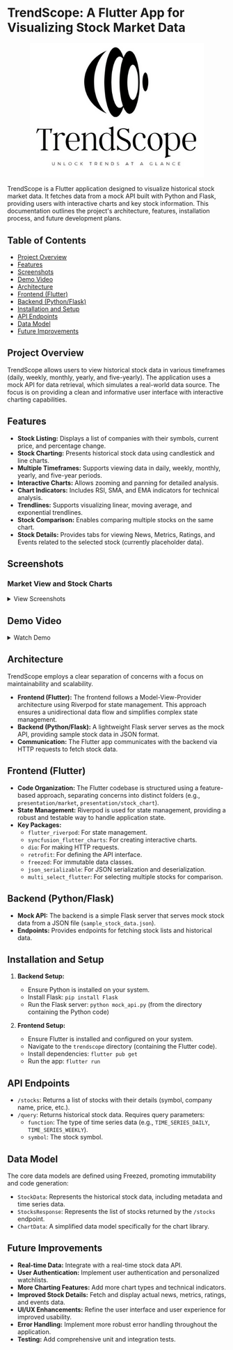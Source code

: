 # TrendScope: A Flutter App for Visualizing Stock Market Data

<div align="center">
  <!-- Add a logo here if you have one -->
  <img src="screenshots/TrendScope.png" alt="TrendScope Logo" width="400"/>  <!-- Replace with your logo path -->
</div>

TrendScope is a Flutter application designed to visualize historical stock market data. It fetches data from a mock API built with Python and Flask, providing users with interactive charts and key stock information.  This documentation outlines the project's architecture, features, installation process, and future development plans.

## Table of Contents

* [Project Overview](#project-overview)
* [Features](#features)
* [Screenshots](#screenshots)
* [Demo Video](#demo-video)
* [Architecture](#architecture)
* [Frontend (Flutter)](#frontend-flutter)
* [Backend (Python/Flask)](#backend-pythonflask)
* [Installation and Setup](#installation-and-setup)
* [API Endpoints](#api-endpoints)
* [Data Model](#data-model)
* [Future Improvements](#future-improvements)

## Project Overview

TrendScope allows users to view historical stock data in various timeframes (daily, weekly, monthly, yearly, and five-yearly).  The application uses a mock API for data retrieval, which simulates a real-world data source.  The focus is on providing a clean and informative user interface with interactive charting capabilities.

## Features

* **Stock Listing:** Displays a list of companies with their symbols, current price, and percentage change.
* **Stock Charting:** Presents historical stock data using candlestick and line charts.
* **Multiple Timeframes:**  Supports viewing data in daily, weekly, monthly, yearly, and five-year periods.
* **Interactive Charts:**  Allows zooming and panning for detailed analysis.
* **Chart Indicators:** Includes RSI, SMA, and EMA indicators for technical analysis.
* **Trendlines:**  Supports visualizing linear, moving average, and exponential trendlines.
* **Stock Comparison:** Enables comparing multiple stocks on the same chart.
* **Stock Details:**  Provides tabs for viewing News, Metrics, Ratings, and Events related to the selected stock (currently placeholder data).

## Screenshots

### Market View and Stock Charts

<details>
<summary>View Screenshots</summary>

| Market Overview | Stock View | Overview | Stock Chart (Candlestick) | Chart Configuration | Stock Comparison |
|:---:|:---:|:---:|:---:|:---:|:---:|
| ![Market Overview](screenshots/market_overview.png) | ![Stock View](screenshots/stock_view.png) | ![Chart Overview](screenshots/overview.png) | ![Candlestick Chart](screenshots/candlestick_chart.png) |  ![Chart Configuration](screenshots/chart_configuration.png) | ![Stock Comparison](screenshots/stock_comparison.png) |

</details>

## Demo Video

<details>
<summary>Watch Demo</summary>

![TrendScope](screenshots/trendscope_demo.gif)

</details>

## Architecture

TrendScope employs a clear separation of concerns with a focus on maintainability and scalability.

* **Frontend (Flutter):** The frontend follows a Model-View-Provider architecture using Riverpod for state management. This approach ensures a unidirectional data flow and simplifies complex state management.
* **Backend (Python/Flask):**  A lightweight Flask server serves as the mock API, providing sample stock data in JSON format.
* **Communication:** The Flutter app communicates with the backend via HTTP requests to fetch stock data.

## Frontend (Flutter)

* **Code Organization:** The Flutter codebase is structured using a feature-based approach, separating concerns into distinct folders (e.g., `presentation/market`, `presentation/stock_chart`).
* **State Management:** Riverpod is used for state management, providing a robust and testable way to handle application state.
* **Key Packages:**
  * `flutter_riverpod`: For state management.
  * `syncfusion_flutter_charts`:  For creating interactive charts.
  * `dio`: For making HTTP requests.
  * `retrofit`: For defining the API interface.
  * `freezed`: For immutable data classes.
  * `json_serializable`:  For JSON serialization and deserialization.
  * `multi_select_flutter`: For selecting multiple stocks for comparison.

## Backend (Python/Flask)

* **Mock API:**  The backend is a simple Flask server that serves mock stock data from a JSON file (`sample_stock_data.json`).
* **Endpoints:** Provides endpoints for fetching stock lists and historical data.

## Installation and Setup

1. **Backend Setup:**
    * Ensure Python is installed on your system.
    * Install Flask: `pip install Flask`
    * Run the Flask server: `python mock_api.py` (from the directory containing the Python code)

2. **Frontend Setup:**
    * Ensure Flutter is installed and configured on your system.
    * Navigate to the `trendscope` directory (containing the Flutter code).
    * Install dependencies: `flutter pub get`
    * Run the app: `flutter run`

## API Endpoints

* `/stocks`: Returns a list of stocks with their details (symbol, company name, price, etc.).
* `/query`: Returns historical stock data.  Requires query parameters:
  * `function`: The type of time series data (e.g., `TIME_SERIES_DAILY`, `TIME_SERIES_WEEKLY`).
  * `symbol`: The stock symbol.

## Data Model

The core data models are defined using Freezed, promoting immutability and code generation:

* `StockData`: Represents the historical stock data, including metadata and time series data.
* `StocksResponse`: Represents the list of stocks returned by the `/stocks` endpoint.
* `ChartData`:  A simplified data model specifically for the chart library.

## Future Improvements

* **Real-time Data:** Integrate with a real-time stock data API.
* **User Authentication:**  Implement user authentication and personalized watchlists.
* **More Charting Features:** Add more chart types and technical indicators.
* **Improved Stock Details:**  Fetch and display actual news, metrics, ratings, and events data.
* **UI/UX Enhancements:**  Refine the user interface and user experience for improved usability.
* **Error Handling:** Implement more robust error handling throughout the application.
* **Testing:**  Add comprehensive unit and integration tests.
